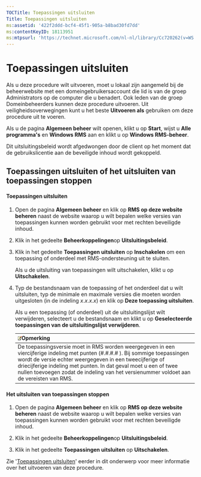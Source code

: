 ```yaml
---
TOCTitle: Toepassingen uitsluiten
Title: Toepassingen uitsluiten
ms:assetid: '422f2ddd-bcf4-45f1-905a-b8bad30fd7dd'
ms:contentKeyID: 18113951
ms:mtpsurl: 'https://technet.microsoft.com/nl-nl/library/Cc720262(v=WS.10)'
---
```


Toepassingen uitsluiten
=======================

Als u deze procedure wilt uitvoeren, moet u lokaal zijn aangemeld bij de beheerwebsite met een domeingebruikersaccount die lid is van de groep Administrators op de computer die u benadert. Ook leden van de groep Domeinbeheerders kunnen deze procedure uitvoeren. Uit veiligheidsoverwegingen kunt u het beste **Uitvoeren als** gebruiken om deze procedure uit te voeren.

Als u de pagina **Algemeen beheer** wilt openen, klikt u op **Start**, wijst u **Alle programma's** en **Windows RMS** aan en klikt u op **Windows RMS-beheer**.

Dit uitsluitingsbeleid wordt afgedwongen door de client op het moment dat de gebruikslicentie aan de beveiligde inhoud wordt gekoppeld.

Toepassingen uitsluiten of het uitsluiten van toepassingen stoppen
------------------------------------------------------------------

#### Toepassingen uitsluiten

1.  Open de pagina **Algemeen beheer** en klik op **RMS op deze website beheren** naast de website waarop u wilt bepalen welke versies van toepassingen kunnen worden gebruikt voor met rechten beveiligde inhoud.

2.  Klik in het gedeelte **Beheerkoppelingen**op **Uitsluitingsbeleid**.

3.  Klik in het gedeelte **Toepassingen uitsluiten** op **Inschakelen** om een toepassing of onderdeel met RMS-ondersteuning uit te sluiten.

    Als u de uitsluiting van toepassingen wilt uitschakelen, klikt u op **Uitschakelen**.

4.  Typ de bestandsnaam van de toepassing of het onderdeel dat u wilt uitsluiten, typ de minimale en maximale versies die moeten worden uitgesloten (in de indeling *x*.*x*.*x*.*x*) en klik op **Deze toepassing uitsluiten**.

    Als u een toepassing (of onderdeel) uit de uitsluitingslijst wilt verwijderen, selecteert u de bestandsnaam en klikt u op **Geselecteerde toepassingen van de uitsluitingslijst verwijderen**.

    | ![](images/Cc720262.note(WS.10).gif)Opmerking                                                                                                                                                                                                                                                                                    |
    |---------------------------------------------------------------------------------------------------------------------------------------------------------------------------------------------------------------------------------------------------------------------------------------------------------------------------------------------------------------|
    | De toepassingsversie moet in RMS worden weergegeven in een viercijferige indeling met punten (\#.\#.\#.\# ). Bij sommige toepassingen wordt de versie echter weergegeven in een tweecijferige of driecijferige indeling met punten. In dat geval moet u een of twee nullen toevoegen zodat de indeling van het versienummer voldoet aan de vereisten van RMS. |

#### Het uitsluiten van toepassingen stoppen

1.  Open de pagina **Algemeen beheer** en klik op **RMS op deze website beheren** naast de website waarop u wilt bepalen welke versies van toepassingen kunnen worden gebruikt voor met rechten beveiligde inhoud.

2.  Klik in het gedeelte **Beheerkoppelingen**op **Uitsluitingsbeleid**.

3.  Klik in het gedeelte **Toepassingen uitsluiten** op **Uitschakelen**.

Zie '[Toepassingen uitsluiten](https://technet.microsoft.com/b68ae4b2-b9ba-44ae-90cb-c88df600ec86)' eerder in dit onderwerp voor meer informatie over het uitvoeren van deze procedure.
